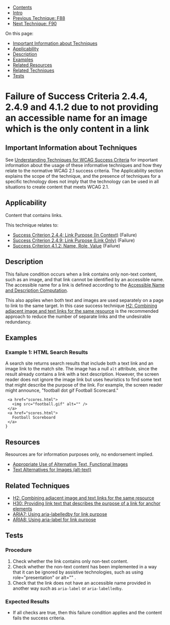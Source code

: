 -   [Contents](https://www.w3.org/WAI/WCAG21/Techniques/#techniques "Table of Contents")
-   [Intro](https://www.w3.org/WAI/WCAG21/Techniques/#introduction "Introduction to Techniques")
-   [Previous Technique: F88](F88)
-   [Next Technique: F90](F90)

On this page:

-   [Important Information about Techniques](#important-information)
-   [Applicability](#applicability)
-   [Description](#description)
-   [Examples](#examples)
-   [Related Resources](#resources)
-   [Related Techniques](#related)
-   [Tests](#tests)

Failure of Success Criteria 2.4.4, 2.4.9 and 4.1.2 due to not providing an accessible name for an image which is the only content in a link
===========================================================================================================================================

Important Information about Techniques
--------------------------------------

See [Understanding Techniques for WCAG Success Criteria](https://www.w3.org/WAI/WCAG21/Understanding/understanding-techniques) for important information about the usage of these informative techniques and how they relate to the normative WCAG 2.1 success criteria. The Applicability section explains the scope of the technique, and the presence of techniques for a specific technology does not imply that the technology can be used in all situations to create content that meets WCAG 2.1.

Applicability
-------------

Content that contains links.

This technique relates to:

-   [Success Criterion 2.4.4: Link Purpose (In Context)](https://www.w3.org/WAI/WCAG21/Understanding/link-purpose-in-context) (Failure)
-   [Success Criterion 2.4.9: Link Purpose (Link Only)](https://www.w3.org/WAI/WCAG21/Understanding/link-purpose-link-only) (Failure)
-   [Success Criterion 4.1.2: Name, Role, Value](https://www.w3.org/WAI/WCAG21/Understanding/name-role-value) (Failure)

Description
-----------

This failure condition occurs when a link contains only non-text content, such as an image, and that link cannot be identified by an accessible name. The accessible name for a link is defined according to the [Accessible Name and Description Computation](https://www.w3.org/TR/accname/).

This also applies when both text and images are used separately on a page to link to the same target. In this case success technique [H2: Combining adjacent image and text links for the same resource](https://www.w3.org/WAI/WCAG21/Techniques/html/H2) is the recommended approach to reduce the number of separate links and the undesirable redundancy.

Examples
--------

### Example 1: HTML Search Results

A search site returns search results that include both a text link and an image link to the match site. The image has a null `alt` attribute, since the result already contains a link with a text description. However, the screen reader does not ignore the image link but uses heuristics to find some text that might describe the purpose of the link. For example, the screen reader might announce, "football dot gif Football Scorecard."

     <a href="scores.html">
       <img src="football.gif" alt="" />
     </a>
     <a href="scores.html">
       Football Scoreboard
     </a>
    }

Resources
---------

Resources are for information purposes only, no endorsement implied.

-   [Appropriate Use of Alternative Text, Functional Images](http://webaim.org/techniques/alttext/)
-   [Text Alternatives for Images (alt-text)](http://jimthatcher.com/webcourse2.htm)

Related Techniques
------------------

-   [H2: Combining adjacent image and text links for the same resource](https://www.w3.org/WAI/WCAG21/Techniques/html/H2)
-   [H30: Providing link text that describes the purpose of a link for anchor elements](https://www.w3.org/WAI/WCAG21/Techniques/html/H30)
-   [ARIA7: Using aria-labelledby for link purpose](https://www.w3.org/WAI/WCAG21/Techniques/aria/ARIA7)
-   [ARIA8: Using aria-label for link purpose](https://www.w3.org/WAI/WCAG21/Techniques/aria/ARIA8)

Tests
-----

### Procedure

1.  Check whether the link contains only non-text content.
2.  Check whether the non-text content has been implemented in a way that it can be ignored by assistive technologies, such as using role="presentation" or alt="" .
3.  Check that the link does not have an accessible name provided in another way such as `aria-label` or `aria-labelledby`.

### Expected Results

-   If all checks are true, then this failure condition applies and the content fails the success criteria.
